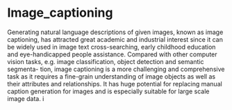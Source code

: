 # Image_captioning

Generating natural language descriptions of given images, known as image captioning,
has attracted great academic and industrial interest since it can be widely used in
image text cross-searching, early childhood education and eye-handicapped people
assistance. Compared with other computer vision tasks, e.g. image classification,
object detection and semantic segmenta- tion, image captioning is a more challenging
and comprehensive task as it requires a fine-grain understanding of image objects as
well as their attributes and relationships. It has huge potential for replacing manual
caption generation for images and is especially suitable for large scale image data.
i
